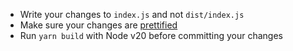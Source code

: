 -   Write your changes to `index.js` and not `dist/index.js`
-   Make sure your changes are [prettified](https://prettier.io/)
-   Run `yarn build` with Node v20 before committing your changes
